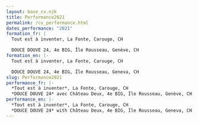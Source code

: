 ```yaml
---
layout: base_cv.njk
title: Performance2021
permalink: /cv_performance.html
dates_performance: "2021"
formation_fr: |
  Tout est à inventer, La Fonte, Carouge, CH

  DOUCE DOUVE 24, 4e BIG, Île Rousseau, Genève, CH
formation_en: |-
  Tout est à inventer, La Fonte, Carouge, CH

  DOUCE DOUVE 24, 4e BIG, Île Rousseau, Geneva, CH
slug: Performance2021
performance_fr: |-
  *Tout est à inventer*, La Fonte, Carouge, CH
  *DOUCE DOUVE 24* avec Château Deux, 4e BIG, Île Rousseau, Genève, CH
performance_en: |-
  *Tout est à inventer*, La Fonte, Carouge, CH
  *DOUCE DOUVE 24* with Château Deux, 4e BIG, Île Rousseau, Geneva, CH
---
```

